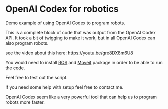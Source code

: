 # OpenAI Codex for robotics

Demo example of using OpenAI Codex to program robots.

This is a complete block of code that was output from the OpenAI Codex API. It took a bit of twigging to make it work, but in all OpenAI Codex can also program robots.

see the video about this here:
https://youtu.be/gre8DX8m6U8

You would need to install [ROS](https://www.ros.org/) and [Moveit](https://moveit.ros.org/) package in order to be able to run the code.

Feel free to test out the script.

If you need some help with setup feel free to contact me.

OpenAI Codex seem like a very powerful tool that can help us to program robots more faster.
